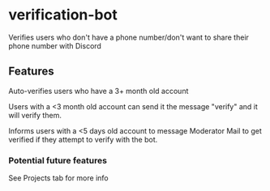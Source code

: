# verification-bot
Verifies users who don't have a phone number/don't want to share their phone number with Discord

## Features
Auto-verifies users who have a 3+ month old account

Users with a <3 month old account can send it the message "verify" and it will verify them.

Informs users with a <5 days old account to message Moderator Mail to get verified if they attempt to verify with the bot.


### Potential future features

See Projects tab for more info
